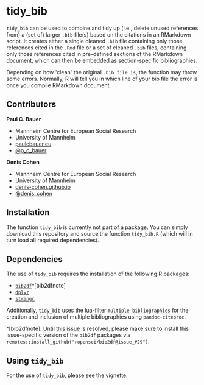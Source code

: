 # tidy_bib

`tidy_bib` can be used to combine and tidy up (i.e., delete unused references from) a (set of) larger `.bib` file(s) based on the citations in an RMarkdown script. It creates either a single cleaned `.bib` file containing only those references cited in the `.Rmd` file or a set of cleaned `.bib` files, containing only those references cited in pre-defined sections of the RMarkdown document, which can then be embedded as section-specific bibliographies. 

Depending on how 'clean' the original `.bib file is`, the function may throw some errors. Normally, R will tell you in which line of your bib file the error is once you compile RMarkdown document.

## Contributors

**Paul C. Bauer**

- Mannheim Centre for European Social Research 
- University of Mannheim 
- [paulcbauer.eu](https://sites.google.com/view/paulcbauer)
- [\@p_c_bauer](https://twitter.com/p_c_bauer)


**Denis Cohen** 

- Mannheim Centre for European Social Research 
- University of Mannheim 
- [denis-cohen.github.io](https://denis-cohen.github.io)
- [\@denis_cohen](https://twitter.com/denis_cohen)

## Installation

The function `tidy_bib` is currently not part of a package. You can
simply download this repository and source the function `tidy_bib.R`
(which will in turn load all required dependencies).

## Dependencies

The use of `tidy_bib` requires the installation of the following R
packages:

  - [`bib2df`](https://cran.r-project.org/web/packages/bib2df/index.html)^[bib2dfnote]
  - [`dplyr`](https://cran.r-project.org/web/packages/dplyr/index.html)
  - [`stringr`](https://cran.r-project.org/web/packages/stringr/index.html)

Additionally, `tidy_bib` uses the lua-filter
[`multiple-bibliographies`](https://github.com/pandoc/lua-filters/tree/master/multiple-bibliographies)
for the creation and inclusion of multiple bibliographies using
`pandoc-citeproc`.

^[bib2dfnote]: Until [this issue](https://github.com/ropensci/bib2df/issues/37) is resolved, please make sure to install this issue-specific version of the `bib2df` packages via `remotes::install_github("ropensci/bib2df@issue_#29")`.

## Using `tidy_bib`

For the use of `tidy_bib`, please see the
[vignette](https://github.com/paulcbauer/tidy_bib/blob/master/vignette.pdf).
